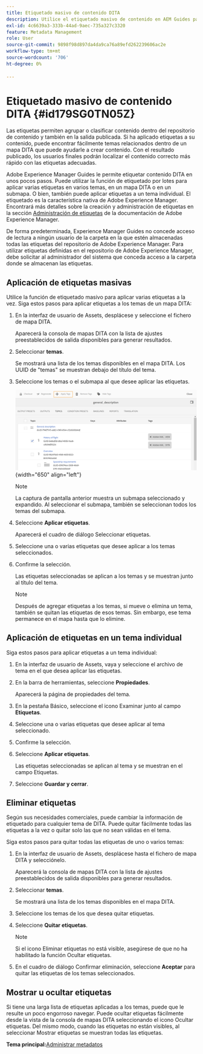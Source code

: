 ```yaml
---
title: Etiquetado masivo de contenido DITA
description: Utilice el etiquetado masivo de contenido en AEM Guides para mejorar la capacidad de detección de contenido DITA. Obtenga información sobre cómo aplicar, quitar, mostrar u ocultar etiquetas masivas en un solo tema o en varios.
exl-id: 4c6639a3-333b-44ad-9aec-735a327c3320
feature: Metadata Management
role: User
source-git-commit: 9898f98d897da4da9ca76a89efd262239606ac2e
workflow-type: tm+mt
source-wordcount: '706'
ht-degree: 0%

---
```


# Etiquetado masivo de contenido DITA {#id179SG0TN05Z}

Las etiquetas permiten agrupar o clasificar contenido dentro del repositorio de contenido y también en la salida publicada. Si ha aplicado etiquetas a su contenido, puede encontrar fácilmente temas relacionados dentro de un mapa DITA que puede ayudarle a crear contenido. Con el resultado publicado, los usuarios finales podrán localizar el contenido correcto más rápido con las etiquetas adecuadas.

Adobe Experience Manager Guides le permite etiquetar contenido DITA en unos pocos pasos. Puede utilizar la función de etiquetado por lotes para aplicar varias etiquetas en varios temas, en un mapa DITA o en un submapa. O bien, también puede aplicar etiquetas a un tema individual. El etiquetado es la característica nativa de Adobe Experience Manager. Encontrará más detalles sobre la creación y administración de etiquetas en la sección [Administración de etiquetas](https://experienceleague.adobe.com/docs/experience-manager-cloud-service/sites/authoring/features/tags.html?lang=es) de la documentación de Adobe Experience Manager.

De forma predeterminada, Experience Manager Guides no concede acceso de lectura a ningún usuario de la carpeta en la que estén almacenadas todas las etiquetas del repositorio de Adobe Experience Manager. Para utilizar etiquetas definidas en el repositorio de Adobe Experience Manager, debe solicitar al administrador del sistema que conceda acceso a la carpeta donde se almacenan las etiquetas.

## Aplicación de etiquetas masivas

Utilice la función de etiquetado masivo para aplicar varias etiquetas a la vez. Siga estos pasos para aplicar etiquetas a los temas de un mapa DITA:

1. En la interfaz de usuario de Assets, desplácese y seleccione el fichero de mapa DITA.

   Aparecerá la consola de mapas DITA con la lista de ajustes preestablecidos de salida disponibles para generar resultados.

1. Seleccionar **temas**.

   Se mostrará una lista de los temas disponibles en el mapa DITA. Los UUID de &quot;temas&quot; se muestran debajo del título del tema.

1. Seleccione los temas o el submapa al que desee aplicar las etiquetas.

   ![](images/apply-tags-uuid.png){width="650" align="left"}


   >[!NOTE]
   >
   > La captura de pantalla anterior muestra un submapa seleccionado y expandido. Al seleccionar el submapa, también se seleccionan todos los temas del submapa.

1. Seleccione **Aplicar etiquetas**.

   Aparecerá el cuadro de diálogo Seleccionar etiquetas.

1. Seleccione una o varias etiquetas que desee aplicar a los temas seleccionados.

1. Confirme la selección.

   Las etiquetas seleccionadas se aplican a los temas y se muestran junto al título del tema.

   >[!NOTE]
   >
   > Después de agregar etiquetas a los temas, si mueve o elimina un tema, también se quitan las etiquetas de esos temas. Sin embargo, ese tema permanece en el mapa hasta que lo elimine.


## Aplicación de etiquetas en un tema individual

Siga estos pasos para aplicar etiquetas a un tema individual:

1. En la interfaz de usuario de Assets, vaya y seleccione el archivo de tema en el que desea aplicar las etiquetas.

1. En la barra de herramientas, seleccione **Propiedades**.

   Aparecerá la página de propiedades del tema.

1. En la pestaña Básico, seleccione el icono Examinar junto al campo **Etiquetas**.

1. Seleccione una o varias etiquetas que desee aplicar al tema seleccionado.

1. Confirme la selección.

1. Seleccione **Aplicar etiquetas**.

   Las etiquetas seleccionadas se aplican al tema y se muestran en el campo Etiquetas.

1. Seleccione **Guardar y cerrar**.


## Eliminar etiquetas

Según sus necesidades comerciales, puede cambiar la información de etiquetado para cualquier tema de DITA. Puede quitar fácilmente todas las etiquetas a la vez o quitar solo las que no sean válidas en el tema.

Siga estos pasos para quitar todas las etiquetas de uno o varios temas:

1. En la interfaz de usuario de Assets, desplácese hasta el fichero de mapa DITA y selecciónelo.

   Aparecerá la consola de mapas DITA con la lista de ajustes preestablecidos de salida disponibles para generar resultados.

1. Seleccionar **temas**.

   Se mostrará una lista de los temas disponibles en el mapa DITA.

1. Seleccione los temas de los que desea quitar etiquetas.

1. Seleccione **Quitar etiquetas**.

   >[!NOTE]
   >
   > Si el icono Eliminar etiquetas no está visible, asegúrese de que no ha habilitado la función Ocultar etiquetas.

1. En el cuadro de diálogo Confirmar eliminación, seleccione **Aceptar** para quitar las etiquetas de los temas seleccionados.


## Mostrar u ocultar etiquetas

Si tiene una larga lista de etiquetas aplicadas a los temas, puede que le resulte un poco engorroso navegar. Puede ocultar etiquetas fácilmente desde la vista de la consola de mapas DITA seleccionando el icono Ocultar etiquetas. Del mismo modo, cuando las etiquetas no están visibles, al seleccionar Mostrar etiquetas se muestran todas las etiquetas.

**Tema principal:**&#x200B;[ Administrar metadatos](manage-metadata.md)
